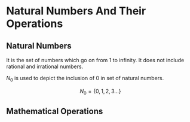 # Natural Numbers And Their Operations

## Natural Numbers 
It is the set of numbers which go on from 1 to infinity.
It does not include rational and irrational numbers.

$N_0$ is used to depict the inclusion of 0 in set of natural numbers.

$$N_0 = \{0,1,2,3...\}$$
## Mathematical Operations 
